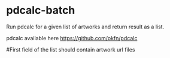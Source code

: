 # pdcalc-batch
Run pdcalc for a given list of artworks and return result as a list.

pdcalc available here https://github.com/okfn/pdcalc

#First field of the list should contain artwork url files
